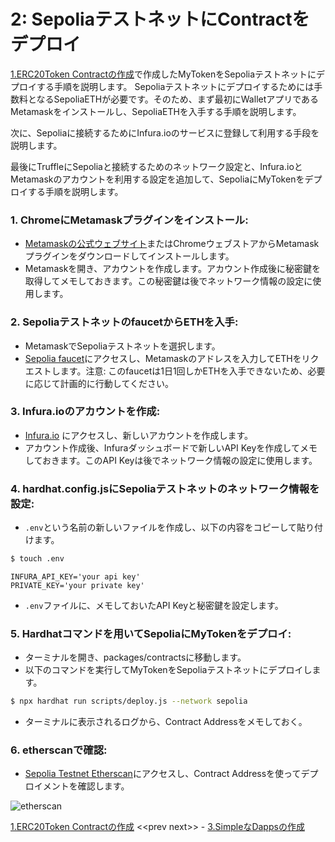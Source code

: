 # 2: SepoliaテストネットにContractをデプロイ

[1.ERC20Token Contractの作成](./1_CreateERC20Token.md)で作成したMyTokenをSepoliaテストネットにデプロイする手順を説明します。
Sepoliaテストネットにデプロイするためには手数料となるSepoliaETHが必要です。そのため、まず最初にWalletアプリであるMetamaskをインストールし、SepoliaETHを入手する手順を説明します。

次に、Sepoliaに接続するためにInfura.ioのサービスに登録して利用する手段を説明します。

最後にTruffleにSepoliaと接続するためのネットワーク設定と、Infura.ioとMetamaskのアカウントを利用する設定を追加して、SepoliaにMyTokenをデプロイする手順を説明します。

### 1. **ChromeにMetamaskプラグインをインストール**:
   - [Metamaskの公式ウェブサイト](https://metamask.io/download.html)またはChromeウェブストアからMetamaskプラグインをダウンロードしてインストールします。
   - Metamaskを開き、アカウントを作成します。アカウント作成後に秘密鍵を取得してメモしておきます。この秘密鍵は後でネットワーク情報の設定に使用します。

### 2. **SepoliaテストネットのfaucetからETHを入手**:
   - MetamaskでSepoliaテストネットを選択します。
   - [Sepolia faucet](https://sepoliafaucet.com/)にアクセスし、Metamaskのアドレスを入力してETHをリクエストします。注意: このfaucetは1日1回しかETHを入手できないため、必要に応じて計画的に行動してください。

### 3. **Infura.ioのアカウントを作成**:
- [Infura.io](https://infura.io/) にアクセスし、新しいアカウントを作成します。
- アカウント作成後、Infuraダッシュボードで新しいAPI Keyを作成してメモしておきます。このAPI Keyは後でネットワーク情報の設定に使用します。

### 4. **hardhat.config.jsにSepoliaテストネットのネットワーク情報を設定**:
- `.env`という名前の新しいファイルを作成し、以下の内容をコピーして貼り付けます。
```bash
$ touch .env
```
```
INFURA_API_KEY='your api key'
PRIVATE_KEY='your private key'
```
- `.env`ファイルに、メモしておいたAPI Keyと秘密鍵を設定します。

### 5. **Hardhatコマンドを用いてSepoliaにMyTokenをデプロイ**:
 
- ターミナルを開き、packages/contractsに移動します。
- 以下のコマンドを実行してMyTokenをSepoliaテストネットにデプロイします。

```bash
$ npx hardhat run scripts/deploy.js --network sepolia
```

- ターミナルに表示されるログから、Contract Addressをメモしておく。

### 6. **etherscanで確認**:
- [Sepolia Testnet Etherscan](https://sepolia.etherscan.io/)にアクセスし、Contract Addressを使ってデプロイメントを確認します。

![etherscan](images/sepolia_etherscan.png)

[1.ERC20Token Contractの作成](./1_CreateERC20Token.md) &lt;&lt;prev next&gt;&gt; - [3.SimpleなDappsの作成](./3_CreateSimpleDapps.md)
